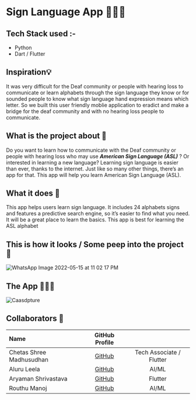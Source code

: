 # Sign Language App 👐👋🤘

## Tech Stack used :- 
  - Python
  - Dart / Flutter  

## Inspiration💡
It was very difficult for the Deaf community or people with hearing loss to communicate or learn alphabets through the sign language they know or for sounded people to know what sign language hand expression means which letter. So we built this user friendly moblie application to eradict and make a bridge for the deaf community and with no hearing loss people to communicate.


## What is the project about 🔨
Do you want to learn how to communicate with the Deaf community or people with hearing loss who may use ***American Sign Language (ASL)*** ? Or interested in learning a new language? Learning sign language is easier than ever, thanks to the internet. Just like so many other things, there’s an app for that. This app will help you learn American Sign Language (ASL).


## What it does 🧭
This app helps users learn sign language. It includes 24 alphabets signs and features a predictive search engine, so it’s easier to find what you need. It will be a great place to learn the basics. This app is best for learning the ASL alphabet 

## This is how it looks / Some peep into the project 💫
![WhatsApp Image 2022-05-15 at 11 02 17 PM](https://user-images.githubusercontent.com/75165587/168606552-c68029ce-a74d-4e09-91a6-cb8a6a9d9513.jpeg)

<!-- App icon 👁️
<img src="https://user-images.githubusercontent.com/75165587/149612182-8a76fbef-dfa5-46a5-b8e8-1e3f189997a3.jpeg" width="100"> -->

## The App 🤜🔥🤛
![Caasdpture](https://user-images.githubusercontent.com/75165587/168606683-f4791c54-0610-491b-b444-934ef813a7dc.PNG)


## Collaborators 🤖

| Name      | GitHub Profile     |   |
| :------------- | :----------: | :----------: |
|  Chetas Shree Madhusudhan   | [GitHub](https://github.com/ChetasShree) |  Tech Associate / Flutter |
|  Aluru Leela   | [GitHub](https://github.com/LEELARANIALURU) |  AI/ML |
|  Aryaman Shrivastava   | [GitHub](https://github.com/aryamanshrivastava) | Flutter |
|  Routhu Manoj   | [GitHub](https://github.com/Manoj-Routhu) |  AI/ML |

